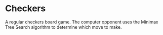 # Checkers

A regular checkers board game. The computer opponent uses the Minimax Tree Search algorithm to determine which move to make.
